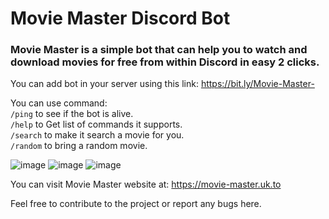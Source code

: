 # Movie Master Discord Bot
### Movie Master is  a simple bot that can help you to watch and download movies for free from within Discord in easy 2 clicks.

You can add bot in your server using this link: https://bit.ly/Movie-Master-

You can use command:  
` /ping ` to see if the bot is alive.  
` /help ` to Get list of commands it supports.  
` /search ` to make it search a movie for you.  
` /random ` to bring a random movie.  

![image](https://github.com/HassanBuTt78/movie-master-discord/assets/128408446/54abb7ae-11fc-42c8-8d65-ba20f053fc74)
![image](https://github.com/HassanBuTt78/movie-master-discord/assets/128408446/e5b0c29f-28ef-4d3a-a51b-185025bf5d94)
![image](https://github.com/HassanBuTt78/movie-master-discord/assets/128408446/3895b52d-83f0-4221-839e-91b4f342a787)


  
You can visit Movie Master website at: https://movie-master.uk.to

Feel free to contribute to the project or report any bugs here.
